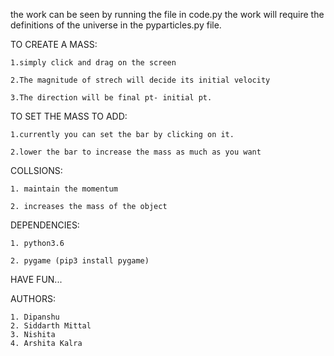 the work can be seen by running the file in code.py
the work will require the definitions of the universe in the pyparticles.py file.


TO CREATE A MASS:

	1.simply click and drag on the screen
	
	2.The magnitude of strech will decide its initial velocity
	
	3.The direction will be final pt- initial pt.

TO SET THE MASS TO ADD:

	1.currently you can set the bar by clicking on it.
	
	2.lower the bar to increase the mass as much as you want

COLLSIONS:

	1. maintain the momentum
	
	2. increases the mass of the object

DEPENDENCIES:

	1. python3.6
	
	2. pygame (pip3 install pygame)

HAVE FUN...

AUTHORS:

	1. Dipanshu
	2. Siddarth Mittal
	3. Nishita
	4. Arshita Kalra
